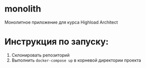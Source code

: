 # monolith
Монолитное приложение для курса Highload Architect

# Инструкция по запуску:
1. Склонировать репозиторий
2. Выполнить `docker-compose up` в корневой директории проекта
